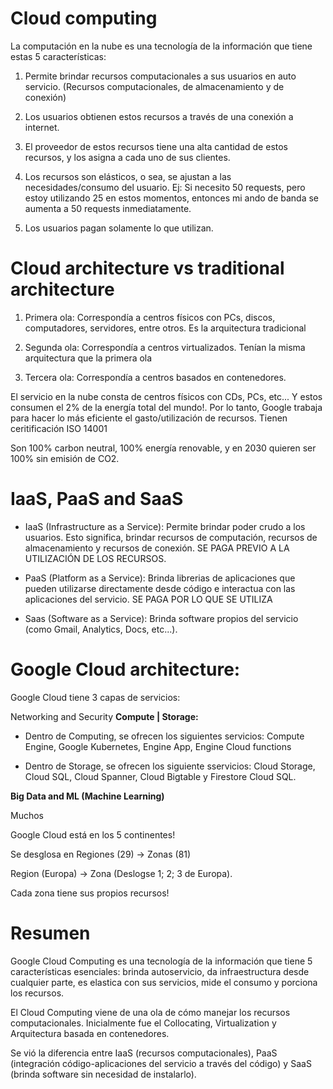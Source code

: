 # Cloud computing
La computación en la nube es una tecnología de la información que tiene estas 5 características:

1. Permite brindar recursos computacionales a sus usuarios en auto servicio. (Recursos computacionales, de almacenamiento y de conexión)

2. Los usuarios obtienen estos recursos a través de una conexión a internet.

3. El proveedor de estos recursos tiene una alta cantidad de estos recursos, y los asigna a cada uno de sus clientes.

4. Los recursos son elásticos, o sea, se ajustan a las necesidades/consumo del usuario. Ej: Si necesito 50 requests, pero estoy utilizando 25 en estos momentos, entonces mi ando de banda se aumenta a 50 requests inmediatamente.

5. Los usuarios pagan solamente lo que utilizan.

# Cloud architecture vs traditional architecture

1. Primera ola: Correspondía a centros físicos con PCs, discos, computadores, servidores, entre otros. Es la arquitectura tradicional

2. Segunda ola: Correspondía a centros virtualizados. Tenían la misma arquitectura que la primera ola

3. Tercera ola: Correspondía a centros basados en contenedores. 



El servicio en la nube consta de centros físicos con CDs, PCs, etc... Y estos consumen el 2% de la energía total del mundo!. Por lo tanto, Google trabaja para hacer lo más eficiente el gasto/utilización de recursos. Tienen ceritificación ISO 14001

Son 100% carbon neutral, 100% energía renovable, y en 2030 quieren ser 100% sin emisión de CO2.

# IaaS, PaaS and SaaS

- IaaS (Infrastructure as a Service): Permite brindar poder crudo a los usuarios. Esto significa, brindar recursos de computación, recursos de almacenamiento y recursos de conexión. SE PAGA PREVIO A LA UTILIZACIÓN DE LOS RECURSOS.

- PaaS (Platform as a Service): Brinda librerias de aplicaciones que pueden utilizarse directamente desde código e interactua con las aplicaciones del servicio. SE PAGA POR LO QUE SE UTILIZA

- Saas (Software as a Service): Brinda software propios del servicio (como Gmail, Analytics, Docs, etc...). 

# Google Cloud architecture:

Google Cloud tiene 3 capas de servicios:

Networking and Security
**Compute | Storage:**

- Dentro de Computing, se ofrecen los siguientes servicios: Compute Engine, Google Kubernetes, Engine App, Engine Cloud functions

- Dentro de Storage, se ofrecen los siguiente sservicios: Cloud Storage, Cloud SQL, Cloud Spanner, Cloud Bigtable y Firestore Cloud SQL. 

**Big Data and ML (Machine Learning)**

Muchos

Google Cloud está en los 5 continentes!

Se desglosa en Regiones (29) -> Zonas (81)

Region (Europa) -> Zona (Deslogse 1; 2; 3 de Europa).

Cada zona tiene sus propios recursos!

# Resumen

Google Cloud Computing es una tecnología de la información que tiene 5 características esenciales:
brinda autoservicio, da infraestructura desde cualquier parte, es elastica con sus servicios,
mide el consumo y porciona los recursos. 

El Cloud Computing viene de una ola de cómo manejar los recursos computacionales. Inicialmente fue
el Collocating, Virtualization y Arquitectura basada en contenedores. 

Se vió la diferencia entre IaaS (recursos computacionales), PaaS (integración
código-aplicaciones del servicio a través del código) y SaaS (brinda software sin necesidad de
instalarlo).